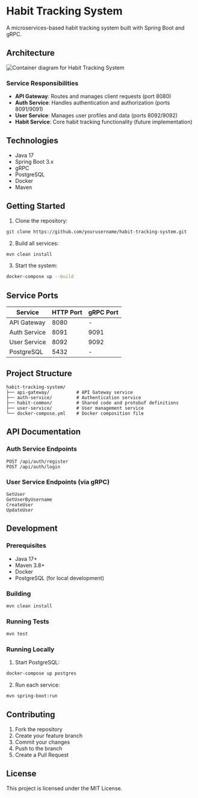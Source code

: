 # Habit Tracking System

A microservices-based habit tracking system built with Spring Boot and gRPC.

## Architecture

[comment]: # ("image is based on percy/C4_Container Diagram Sample - bigbankplc-styles.puml")
![Container diagram for Habit Tracking System](https://www.plantuml.com/plantuml/png/hLTFRzku4xthKqoD5ZyRIEBBxxH0WIQsswPm4bTssgD0IMERA4LgoP5TOx7VVKcHKVJ7Q-Imjt2OUVFUpEX9_cI8QQeA4RtZM_XmO9gpL622lxaXCnx5Y-Njvlx78hb_d2sVvulH909unsKcgXpXmmufQN8EJ5HuBcKw-tyoKv8ObwXloheQ2eDjg3rHQVwOJZKxtkmuxQkqCgWpcuMIRZ9LJ4l1f6DwRIWNFBMWroiNUdvOJWjc2FNPEZBdsoXQVttwcQmMyVhfCNbwtYpl7nVZIHJTvdcCOiDsun4p9vcDhk0zuM-QAQ7qn_UtSMpJFZyzRfBPq_8fjhV2OhTlEnThEWdyE6TcZ_dIdiUJIRk4gp3z3-ieejSw4N4I28r-c7Esqwo0hTBmbQMSOADPzelB7QnFXh28eXLge-JOTVeAHZynXTkoX6Tx7DdplIIq6MJWQ0S2j4SmTIAG0d9Oi7UuPcIhUyZaJbKoP_eqhcyI__yMwoo1qGJ-YW3WbVJuY6d2olALZU0P8wwa8nIZPNC5crE9wqppabnmfTM1vsXgVau9SCTxopAqlBhehEJ9ZX4UsSbctgxkuOi_EQ1rgHsrcL1LtedRg410IVe4fRBeTKkP4909ZlQeySyA3PaRssUP2pIWLKKsxGfOPMb92YAkG5jS4BpWuLhc81JB8MM2oSp6XfmjGc9b7NY6ZhGzmjeVMwplbA9wPiPOAZNkWGcUCxAdRpytGEeNIZD0TmrheRlHNq1_O9BjqFWsbrfjkGZ5IerRr2Wp7DO8gn2AX5suK6McDFhD0dfPc6qbCzT1gubEWmfI4T-67hSAFRR2RrNLXXfAqLWgtTOIky0bCL_GvZ6gsyJ4YNXchbphTXgD0Ozd_2AmRC_nW0NAL-5z1lFKBqIUlkp2_CwLMIb35dBzVLbp86NXUyi7EIDs1i_9jdXX-XVmV8FEeuGXMvWmtqiulTcUHmozTf2XpHSnGoS74olG6BR39DNs0T0EYgMs-iFtUlB-4lobVwoTFKEcYgAIeN4My-_6u1Q_QOm5uwAr10jtxkp0msO5xZw06fIvKred3bOi-fzxGiFpweAm5UfeeXX5iknwLiyCObLHc7DZGlKg_MW_-uxHBbxDV2ah0BLaegiHjECc3SIBzSPL3Y-5uCT-EOn3-hhPhDOMolrFSzirrWVs2qr3g4cQEcnF8jWha8AWncsNQv4ZMYkFkyeTdQ5o5-qK2Zg707xf1WW-_3Q8i6C3Z10VW7YfSwunenUPrwIkmv-z0NJbzvncIFypKhPl-Bj7g2dhlYtOpdniVsy4FGDOtzO1gWk_1TJfOyHIPX0q2h_IUrwQMaDtMuDlTUsfAV9jVXUwtdid1NiQkD0WhTUXnf1wjZFC73IbSPwUlGoIhVpRsY_mW9AkNHloxbZFz67WIAig5TpiGqSybdbjUEZraEb5hC3uF9gd_bmwY-ZOqPaXzalyoxjsNQKcqporbKbTqc0jxJn4trNNA7FJCylWhHR9Vz4l5ryMZ_Fn9DegHMujD3jA_xdwyji03ZVmuO3QM83nf7R7yCiXtDhZZvVhw9CjMXNY7m00)

### Service Responsibilities

- **API Gateway**: Routes and manages client requests (port 8080)
- **Auth Service**: Handles authentication and authorization (ports 8091/9091)
- **User Service**: Manages user profiles and data (ports 8092/9092)
- **Habit Service**: Core habit tracking functionality (future implementation)

## Technologies

- Java 17
- Spring Boot 3.x
- gRPC
- PostgreSQL
- Docker
- Maven

## Getting Started

1. Clone the repository:
```bash
git clone https://github.com/yourusername/habit-tracking-system.git
```

2. Build all services:
```bash
mvn clean install
```

3. Start the system:
```bash
docker-compose up --build
```

## Service Ports

| Service      | HTTP Port | gRPC Port |
|--------------|-----------|-----------|
| API Gateway  | 8080      | -         |
| Auth Service | 8091      | 9091      |
| User Service | 8092      | 9092      |
| PostgreSQL   | 5432      | -         |

## Project Structure

```
habit-tracking-system/
├── api-gateway/          # API Gateway service
├── auth-service/         # Authentication service
├── habit-common/         # Shared code and protobuf definitions
├── user-service/         # User management service
└── docker-compose.yml    # Docker composition file
```

## API Documentation

### Auth Service Endpoints

```
POST /api/auth/register
POST /api/auth/login
```

### User Service Endpoints (via gRPC)

```
GetUser
GetUserByUsername
CreateUser
UpdateUser
```

## Development

### Prerequisites

- Java 17+
- Maven 3.8+
- Docker
- PostgreSQL (for local development)

### Building

```bash
mvn clean install
```

### Running Tests

```bash
mvn test
```

### Running Locally

1. Start PostgreSQL:
```bash
docker-compose up postgres
```

2. Run each service:
```bash
mvn spring-boot:run
```

## Contributing

1. Fork the repository
2. Create your feature branch
3. Commit your changes
4. Push to the branch
5. Create a Pull Request

## License

This project is licensed under the MIT License.